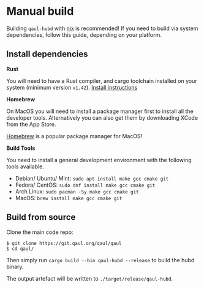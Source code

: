 # Manual build

Building `qaul-hubd` with [nix](../nix.md) is recommended!  If you
need to build via system dependencies, follow this guide, depending on
your platform.


## Install dependencies

**Rust**

You will need to have a Rust compiler, and cargo toolchain installed
on your system (minimum version `v1.42`).  [Install instructions][rust]

[rust]: https://www.rust-lang.org/tools/install


**Homebrew**

On MacOS you will need to install a package manager first to install
all the developer tools.  Alternatively you can also get them by
downloading XCode from the App Store.

[Homebrew](https://brew.sh/) is a popular package manager for MacOS!


**Build Tools**

You need to install a general development environment with the
following tools available.

* Debian/ Ubuntu/ Mint: `sudo apt install make gcc cmake git`
* Fedora/ CentOS: `sudo dnf install make gcc cmake git`
* Arch Linux: `sudo pacman -Sy make gcc cmake git`
* MacOS: `brew install make gcc cmake git`


## Build from source

Clone the main code repo:

```console
$ git clone https://git.qaul.org/qaul/qaul
$ cd qaul/
```

Then simply run `cargo build --bin qaul-hubd --release` to build the
hubd binary.

The output artefact will be written to `./target/release/qaul-hubd`.
